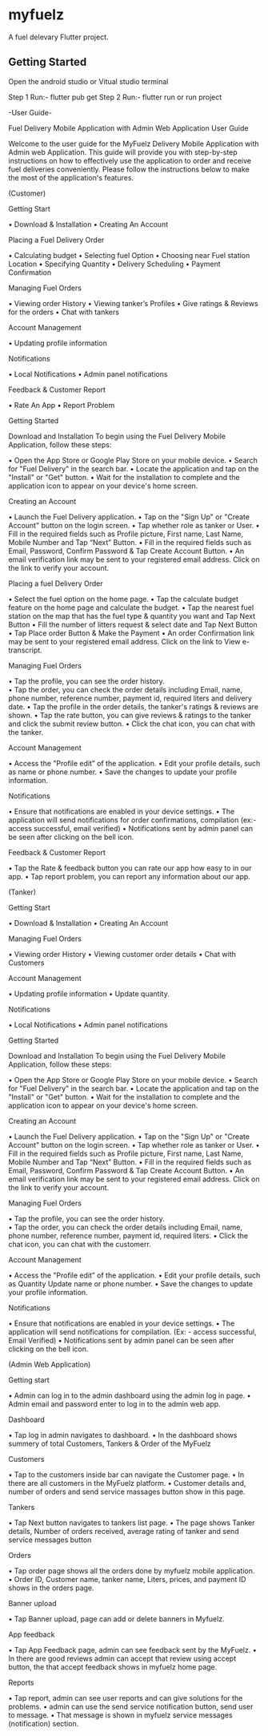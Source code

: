 # myfuelz

A fuel delevary Flutter project.

## Getting Started

Open the android studio or Vitual studio terminal

Step 1 Run:- flutter pub get
Step 2 Run:- flutter run or run project



-User Guide-

Fuel Delivery Mobile Application with Admin Web Application User Guide

Welcome to the user guide for the MyFuelz Delivery Mobile Application with Admin web Application. This guide will provide you with step-by-step instructions on how to effectively use the application to order and receive fuel deliveries conveniently. Please follow the instructions below to make the most of the application's features.

(Customer)

Getting Start

•	Download & Installation
•	Creating An Account

Placing a Fuel Delivery Order

•	Calculating budget
•	Selecting fuel Option
•	Choosing near Fuel station Location
•	Specifying Quantity
•	Delivery Scheduling
•	Payment Confirmation

Managing Fuel Orders

•	Viewing order History
•	Viewing tanker’s Profiles
•	Give ratings & Reviews for the orders
•	Chat with tankers

Account Management

•	Updating profile information

Notifications

•	Local Notifications
•	Admin panel notifications

Feedback & Customer Report

•	Rate An App
•	Report Problem




Getting Started


Download and Installation To begin using the Fuel Delivery Mobile Application, follow these steps:

•	Open the App Store or Google Play Store on your mobile device. 
•	Search for "Fuel Delivery" in the search bar. 
•	Locate the application and tap on the "Install" or "Get" button. 
•	Wait for the installation to complete and the application icon to appear on your device's home screen.

Creating an Account

•	Launch the Fuel Delivery application.
•	Tap on the "Sign Up" or "Create Account" button on the login screen.
•	Tap whether role as tanker or User.
•	Fill in the required fields such as Profile picture, First name, Last Name, Mobile Number and Tap “Next” Button.
•	Fill in the required fields such as Email, Password, Confirm Password & Tap Create Account Button.
•	An email verification link may be sent to your registered email address. Click on the link to verify your account.

Placing a fuel Delivery Order


•	Select the fuel option on the home page.
•	Tap the calculate budget feature on the home page and calculate the budget.
•	Tap the nearest fuel station on the map that has the fuel type & quantity you want and Tap Next Button
•	Fill the number of litters request & select date and Tap Next Button
•	Tap Place order Button & Make the Payment
•	An order Confirmation link may be sent to your registered email address. Click on the link to View e-transcript.

Managing Fuel Orders

•	Tap the profile, you can see the order history.  
•	Tap the order, you can check the order details including Email, name, phone number, reference number, payment id, required liters and     delivery date.
•	Tap the profile in the order details, the tanker's ratings & reviews are shown. 
•	Tap the rate button, you can give reviews & ratings to the tanker and click the submit review button.
•	Click the chat icon, you can chat with the tanker.


Account Management

•	Access the "Profile edit” of the application.
•	Edit your profile details, such as name or phone number. 
•	Save the changes to update your profile information.

Notifications

•	Ensure that notifications are enabled in your device settings. 
•	The application will send notifications for order confirmations, compilation (ex:- access successful, email verified)
•	Notifications sent by admin panel can be seen after clicking on the bell icon.


Feedback & Customer Report

•	Tap the Rate & feedback button you can rate our app how easy to in our app.
•	Tap report problem, you can report any information about our app.





(Tanker)

Getting Start

•	Download & Installation
•	Creating An Account


Managing Fuel Orders

•	Viewing order History
•	Viewing customer order details
•	Chat with Customers

Account Management


•	Updating profile information
•	Update quantity.

Notifications

•	Local Notifications
•	Admin panel notifications



Getting Started


Download and Installation To begin using the Fuel Delivery Mobile Application, follow these steps:

•	Open the App Store or Google Play Store on your mobile device. 
•	Search for "Fuel Delivery" in the search bar. 
•	Locate the application and tap on the "Install" or "Get" button. 
•	Wait for the installation to complete and the application icon to appear on your device's home screen.



Creating an Account

•	Launch the Fuel Delivery application.
•	Tap on the "Sign Up" or "Create Account" button on the login screen.
•	Tap whether role as tanker or User.
•	Fill in the required fields such as Profile picture, First name, Last Name, Mobile Number and Tap “Next” Button.
•	Fill in the required fields such as Email, Password, Confirm Password & Tap Create Account Button.
•	An email verification link may be sent to your registered email address. Click on the link to verify your account.


Managing Fuel Orders

•	Tap the profile, you can see the order history.  
•	Tap the order, you can check the order details including Email, name, phone number, reference number, payment id, required liters.
•	Click the chat icon, you can chat with the customerr.


 
Account Management

•	Access the "Profile edit” of the application.
•	Edit your profile details, such as Quantity Update name or phone number. 
•	Save the changes to update your profile information.


Notifications

•	Ensure that notifications are enabled in your device settings. 
•	The application will send notifications for compilation. (Ex: - access successful, Email Verified)
•	Notifications sent by admin panel can be seen after clicking on the bell icon.



(Admin Web Application)

Getting start

•	Admin can log in to the admin dashboard using the admin log in page. 
•	Admin email and password enter to log in to the admin web app.

Dashboard

•	Tap log in admin navigates to dashboard. 
•	In the dashboard shows summery of total Customers, Tankers & Order of the MyFuelz 

Customers

•	Tap to the customers inside bar can navigate the Customer page.
•	In there are all customers in the MyFuelz platform. 
•	Customer details and, number of orders and send service massages button show in this page.

Tankers

•	Tap Next button navigates to tankers list page. 
•	 The page shows Tanker details, Number of orders received, average rating of tanker and send service messages button

Orders

•	Tap order page shows all the orders done by myfuelz mobile application. 
•	Order ID, Customer name, tanker name, Liters, prices, and payment ID shows in the orders page.

Banner upload

•	Tap Banner upload, page can add or delete banners in Myfuelz.

App feedback

•	Tap App Feedback page, admin can see feedback sent by the MyFuelz.
•	In there are good reviews admin can accept that review using accept button, the that accept feedback shows in myfuelz home page.


Reports

•	Tap report, admin can see user reports and can give solutions for the problems.
•	admin can use the send service notification button, send user to message. 
•	That message is shown in myfuelz service messages (notification) section.








